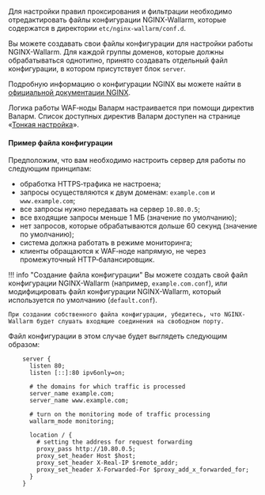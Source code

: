 Для настройки правил проксирования и фильтрации необходимо отредактировать файлы конфигурации NGINX-Wallarm, которые содержатся в директории `etc/nginx-wallarm/conf.d`.

Вы можете создавать свои файлы конфигурации для настройки работы NGINX-Wallarm. Для каждой группы доменов, которые должны обрабатываться однотипно, принято создавать отдельный файл конфигурации, в котором присутствует блок `server`.

Подробную информацию о конфигурации NGINX вы можете найти в [официальной документации NGINX](https://nginx.org/ru/docs/beginners_guide.html).

Логика работы WAF‑ноды Валарм настраивается при помощи директив Валарм. Список доступных директив Валарм доступен на странице «[Тонкая настройка](configure-parameters-ru.md)». 

#### Пример файла конфигурации

Предположим, что вам необходимо настроить сервер для работы по следующим принципам:
* обработка HTTPS‑трафика не настроена;
* запросы осуществляются к двум доменам: `example.com` и `www.example.com`;
* все запросы нужно передавать на сервер `10.80.0.5`;
* все входящие запросы меньше 1 МБ (значение по умолчанию);
* нет запросов, которые обрабатываются дольше 60 секунд (значение по умолчанию);
* система должна работать в режиме мониторинга;
* клиенты обращаются к WAF‑ноде напрямую, не через промежуточный
  HTTP‑балансировщик.

!!! info "Создание файла конфигурации"
    Вы можете создать свой файл конфигурации NGINX-Wallarm (например, `example.com.conf`), или модифицировать файл конфигурации NGINX-Wallarm, который используется по умолчанию (`default.conf`).
    
    При создании собственного файла конфигурации, убедитесь, что NGINX-Wallarm будет слушать входящие соединения на свободном порту.


Файл конфигурации в этом случае будет выглядеть следующим образом:

```
    server {
      listen 80;
      listen [::]:80 ipv6only=on;

      # the domains for which traffic is processed
      server_name example.com; 
      server_name www.example.com;

      # turn on the monitoring mode of traffic processing
      wallarm_mode monitoring; 

      location / {
        # setting the address for request forwarding
        proxy_pass http://10.80.0.5; 
        proxy_set_header Host $host;
        proxy_set_header X-Real-IP $remote_addr;
        proxy_set_header X-Forwarded-For $proxy_add_x_forwarded_for;
      }
    }

```